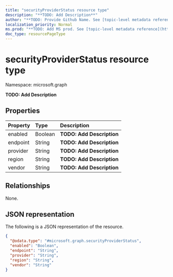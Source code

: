 ```yaml
---
title: "securityProviderStatus resource type"
description: "**TODO: Add Description**"
author: "**TODO: Provide Github Name. See [topic-level metadata reference](https://msgo.azurewebsites.net/add/document/guidelines/metadata.html#topic-level-metadata)**"
localization_priority: Normal
ms.prod: "**TODO: Add MS prod. See [topic-level metadata reference](https://msgo.azurewebsites.net/add/document/guidelines/metadata.html#topic-level-metadata)**"
doc_type: resourcePageType
---
```


# securityProviderStatus resource type

Namespace: microsoft.graph



**TODO: Add Description**

## Properties
|Property|Type|Description|
|:---|:---|:---|
|enabled|Boolean|**TODO: Add Description**|
|endpoint|String|**TODO: Add Description**|
|provider|String|**TODO: Add Description**|
|region|String|**TODO: Add Description**|
|vendor|String|**TODO: Add Description**|

## Relationships
None.

## JSON representation
The following is a JSON representation of the resource.
<!-- {
  "blockType": "resource",
  "@odata.type": "microsoft.graph.securityProviderStatus"
}
-->
``` json
{
  "@odata.type": "#microsoft.graph.securityProviderStatus",
  "enabled": "Boolean",
  "endpoint": "String",
  "provider": "String",
  "region": "String",
  "vendor": "String"
}
```

